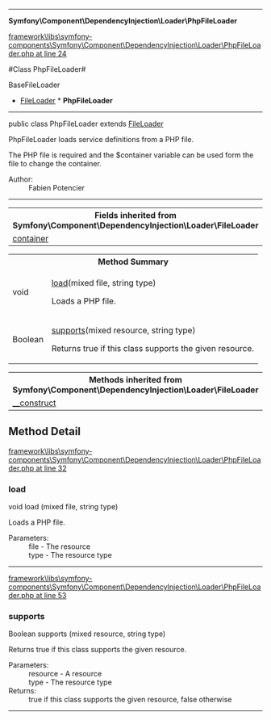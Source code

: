 

- - -

**Symfony\Component\DependencyInjection\Loader\PhpFileLoader**


<a href="https://github.com/JeyDotC/Hirudo/blob/master/framework/libs/symfony-components/Symfony/Component/DependencyInjection/Loader/PhpFileLoader.php#L24" >framework\libs\symfony-components\Symfony\Component\DependencyInjection\Loader\PhpFileLoader.php at line 24</a>

#Class PhpFileLoader#

BaseFileLoader
* <a href="https://github.com/JeyDotC/Hirudo-docs/blob/master/symfony/component/dependencyinjection/loader/fileloader.md">FileLoader</a>
        * **PhpFileLoader**




- - -

<p class="signature"><span class='k'>public  class</span> <span class='nx'>PhpFileLoader</span>
extends <a href="https://github.com/JeyDotC/Hirudo-docs/blob/master/symfony/component/dependencyinjection/loader/fileloader.md">FileLoader</a>

</p>

<div class="comment" id="overview_description"><p>PhpFileLoader loads service definitions from a PHP file.</p><p>The PHP file is required and the $container variable can be
used form the file to change the container.</p></div>

<dl>
<dt>Author:</dt>
<dd>Fabien Potencier <fabien@symfony.com></dd>
</dl>


- - -

<table class="inherit">
<tr><th colspan="2">Fields inherited from Symfony\Component\DependencyInjection\Loader\FileLoader</th></tr>
<tr><td><a href="https://github.com/JeyDotC/Hirudo-docs/blob/master/symfony/component/dependencyinjection/loader/fileloader.md">container</a></td></tr></table>

<table id="summary_method">
<tr><th colspan="2">Method Summary</th></tr>
<tr>
<td><span class='k'></span> <span class='nx'>void</span></td>
<td class="description"><p class="name"><a href="#load">load</a>(mixed file, string type)</p><p class="description">Loads a PHP file.</p></td>
</tr>
<tr>
<td><span class='k'></span> <span class='nx'>Boolean</span></td>
<td class="description"><p class="name"><a href="#supports">supports</a>(mixed resource, string type)</p><p class="description">Returns true if this class supports the given resource.</p></td>
</tr>
</table>

<table class="inherit">
<tr><th colspan="2">Methods inherited from Symfony\Component\DependencyInjection\Loader\FileLoader</th></tr>
<tr><td><a href="https://github.com/JeyDotC/Hirudo-docs/blob/master/symfony/component/dependencyinjection/loader/fileloader.md">__construct</a></td></tr></table>

<h2 id="detail_method">Method Detail</h2>

<a href="https://github.com/JeyDotC/Hirudo/blob/master/framework/libs/symfony-components/Symfony/Component/DependencyInjection/Loader/PhpFileLoader.php#L32" >framework\libs\symfony-components\Symfony\Component\DependencyInjection\Loader\PhpFileLoader.php at line 32</a>

<h3 id="load()">load</h3>
<span class='k'></span> <span class='nx'>void</span> <span class='nf'>load</span> (mixed file, string type)

<div class="details">
<p>Loads a PHP file.</p><dl>
<dt>Parameters:</dt>
<dd>file - The resource</dd>
<dd>type - The resource type</dd>
</dl>

</div>

- - -


<a href="https://github.com/JeyDotC/Hirudo/blob/master/framework/libs/symfony-components/Symfony/Component/DependencyInjection/Loader/PhpFileLoader.php#L53" >framework\libs\symfony-components\Symfony\Component\DependencyInjection\Loader\PhpFileLoader.php at line 53</a>

<h3 id="supports()">supports</h3>
<span class='k'></span> <span class='nx'>Boolean</span> <span class='nf'>supports</span> (mixed resource, string type)

<div class="details">
<p>Returns true if this class supports the given resource.</p><dl>
<dt>Parameters:</dt>
<dd>resource - A resource</dd>
<dd>type - The resource type</dd>
<dt>Returns:</dt>
<dd>true if this class supports the given resource, false otherwise</dd>
</dl>

</div>

- - -

